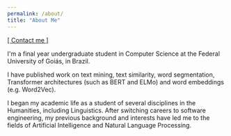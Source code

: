 ```yaml
---
permalink: /about/
title: "About Me"
---
```


[\[ Contact me \]](mailto:ruanchaves93@gmail.com)

I'm a final year undergraduate student in Computer Science at the Federal University of Goiás, in Brazil.

I have published work on text mining, text similarity, word segmentation, Transformer architectures (such as BERT and ELMo) and word embeddings (e.g. Word2Vec).

I began my academic life as a student of several disciplines in the Humanities, including Linguistics. After switching careers to software engineering, my previous background and interests have led me to the fields of Artificial Intelligence and Natural Language Processing.
